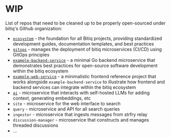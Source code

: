 # WIP

List of repos that need to be cleaned up to be properly open-sourced under bitiq's Github organization:

- [`ecosystem`](https://github.com/PaulCapestany/ecosystem) - the foundation for all Bitiq projects, providing standardized development guides, documentation templates, and best practices
- [`gitops`](https://github.com/PaulCapestany/gitops) - manages the deployment of bitiq microservices (CI/CD) using GitOps principles
- [`example-backend-service`](https://github.com/PaulCapestany/toy-service) - a minimal Go backend microservice that demonstrates best practices for open-source software development within the bitiq ecosystem
- [`example-web-service`](https://github.com/PaulCapestany/toy-web) - a minimalistic frontend reference project that works alongside `example-backend-service` to illustrate how frontend and backend services can integrate within the bitiq ecosystem
- [`ai`](https://github.com/PaulCapestany/nostr_ai) - microservice that interacts with self-hosted LLMs for adding context, generating embeddings, etc
- `site` - microservice for the web interface to search
- `query` - microservice and API for all search queries
- `ingestor` - microservice that ingests messages from strfry relay 
- `discussion-manager` - microservice that constructs and manages threaded discussions
- ...
